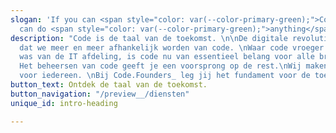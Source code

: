 ```yaml
---
slogan: 'If you can <span style="color: var(--color-primary-green);">Code</span> you
  can do <span style="color: var(--color-primary-green);">anything</span>.'
description: "Code is de taal van de toekomst. \n\nDe digitale revolutie zorgt ervoor
  dat we meer en meer afhankelijk worden van code. \nWaar code vroeger het domein
  was van de IT afdeling, is code nu van essentieel belang voor alle branches en beroepen.
  Het beheersen van code geeft je een voorsprong op de rest.\nWij maken coderen bereikbaar
  voor iedereen. \nBij Code.Founders_ leg jij het fundament voor de toekomst.\n"
button_text: Ontdek de taal van de toekomst.
button_navigation: "/preview__/diensten"
unique_id: intro-heading

---
```

